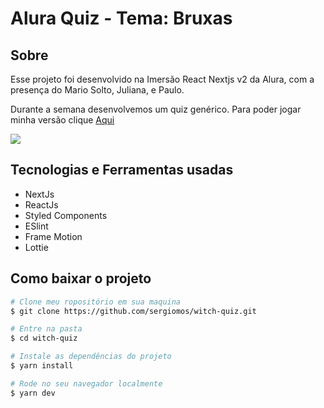 # Alura Quiz - Tema: Bruxas

## Sobre

Esse projeto foi desenvolvido na Imersão React Nextjs v2 da Alura, com a presença do Mario Solto, Juliana, e Paulo.

Durante a semana desenvolvemos um quiz genérico. Para poder jogar minha versão clique [Aqui](https://witchquiz.sergiomos.vercel.app/)


![](https://ik.imagekit.io/sergiomos/ezgif.com-gif-maker__1__xwRpLGFJw.gif)



## Tecnologias e Ferramentas usadas
- NextJs
- ReactJs
- Styled Components
- ESlint
- Frame Motion
- Lottie

## Como baixar o projeto

```bash
# Clone meu ropositório em sua maquina
$ git clone https://github.com/sergiomos/witch-quiz.git

# Entre na pasta
$ cd witch-quiz

# Instale as dependências do projeto
$ yarn install

# Rode no seu navegador localmente
$ yarn dev
```